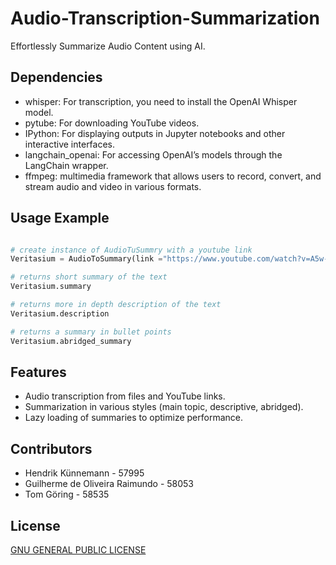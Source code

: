 # Audio-Transcription-Summarization

Effortlessly Summarize Audio Content using AI.

## Dependencies

* whisper: For transcription, you need to install the OpenAI Whisper model.
* pytube: For downloading YouTube videos.
* IPython: For displaying outputs in Jupyter notebooks and other interactive interfaces.
* langchain_openai: For accessing OpenAI’s models through the LangChain wrapper.
* ffmpeg: multimedia framework that allows users to record, convert, and stream audio and video in various formats.

## Usage Example

```python

# create instance of AudioTuSummry with a youtube link
Veritasium = AudioToSummary(link ="https://www.youtube.com/watch?v=A5w-dEgIU1M",is_link=True)

# returns short summary of the text
Veritasium.summary

# returns more in depth description of the text
Veritasium.description

# returns a summary in bullet points
Veritasium.abridged_summary

```

## Features

* Audio transcription from files and YouTube links.
* Summarization in various styles (main topic, descriptive, abridged).
* Lazy loading of summaries to optimize performance.


## Contributors

* Hendrik Künnemann - 57995
* Guilherme de Oliveira Raimundo - 58053
* Tom Göring - 58535

## License

[GNU GENERAL PUBLIC LICENSE](https://github.com/adpro-nova-sbe/Audio-Transcription-Summarization/blob/main/LICENSE)